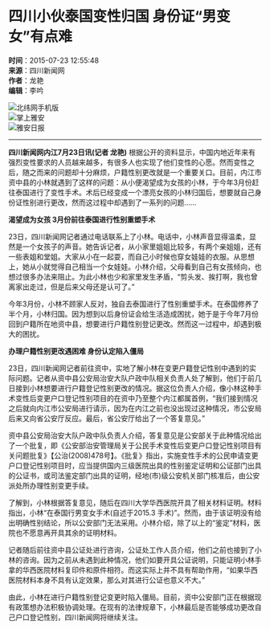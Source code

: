 # 四川小伙泰国变性归国 身份证“男变女”有点难

**时间**：2015-07-23 12:55:48  
**来源**：四川新闻网  
**作者**：龙艳  
**编辑**：李吟  

![北纬网手机版](https://www.beiww.com/images/ya-main-img35.jpg)  
![掌上雅安](https://www.beiww.com/images/ya-main-img33.jpg)  
![雅安日报](https://www.beiww.com/images/ya-main-img34.png)  

---

**四川新闻网内江7月23日讯(记者 龙艳)** 根据公开的资料显示，中国内地近年来有强烈变性要求的人员越来越多，有很多人也实现了他们变性的心愿。然而变性之后，随之而来的问题却十分麻烦，户籍性别更改就是一个重要关口。目前，内江市资中县的小林就遇到了这样的问题：从小便渴望成为女孩的小林，于今年3月份赶往泰国进行了变性手术。术后已经变成一个漂亮女孩的小林归国后，想要就自己身份证性别进行更改，然而这过程中却遇到了一系列的问题……

**渴望成为女孩 3月份前往泰国进行性别重塑手术**

23日，四川新闻网记者通过电话联系上了小林。电话中，小林声音显得温柔，显然是一个女孩子的声音。她告诉记者，从小家里姐姐比较多，有两个亲姐姐，还有一些表姐和堂姐。大家从小在一起耍，而自己小时候也穿女娃娃的衣服。从思想上，她从小就觉得自己相当一个女娃娃。小林介绍，父母看到自己有女孩倾向，也想过很多办法来阻止。为此小林也少和家里发生矛盾，“剪头发、挨打啊，我也曾离家出走过，但是后来父母还是认可了。”

今年3月份，小林不顾家人反对，独自去泰国进行了性别重塑手术。在泰国修养了半个月，小林归国。因为想到以后身份证会给生活造成困扰，她于是于今年7月份回到户籍所在地资中县，想要进行户籍性别登记更改。然而这一过程中，却遇到极大的困扰。

**办理户籍性别更改遇困难 身份认定陷入僵局**

23日，四川新闻网记者前往资中，实地了解小林在变更户籍登记性别中遇到的实际问题。记者从资中县公安局治安大队户政中队相关负责人处了解到，他们于前几日接到小林想要进行户籍登记性别更改的情况。据这位负责人介绍，像小林这种手术变性后变更户口登记性别项目的在资中乃至整个内江都属首例，“我们接到情况之后就向内江市公安局进行请示，因为在内江之前也没出现过这种情况，市公安局后来又向省公安厅反应。最后，省公安厅给出了一个答复意见。”

资中县公安局治安大队户政中队负责人介绍，答复意见是公安部关于此种情况给出了一个批复，即《公安部治安管理局关于公民手术变性后变更户口登记性别项目有关问题批复》【公治(2008)478号】。《批复》指出，实施变性手术的公民申请变更户口登记性别项目时，应当提供国内三级医院出具的性别鉴定证明和公证部门出具的公证书，或司法鉴定部门出具的证明，经地(市)级公安机关部门核准后，由公安派处所办理性别变更手续。

了解到，小林根据答复意见，随后在四川大学华西医院开具了相关材料证明。材料指出，小林“在泰国行男变女手术(自述于2015.3 手术)”。然而，由于该证明没有给出明确性别结论，所以公安部门无法采用。小林介绍，除了以上的“鉴定”材料，医院也不愿意再开具其余的证明材料。

记者随后前往资中县公证处进行咨询，公证处工作人员介绍，他们之前也接到了小林的咨询。因为之前从未遇到此种情况，他们如要开具公证说明，只能证明小林手拿的华西医院材料复印件和原件相符。而这实际上并不具有帮助作用，“如果华西医院材料本身不具有认定效果，那么对其进行公证也意义不大。”

由此，小林在进行户籍性别登记变更时陷入僵局。目前，资中公安部门正在根据现有政策想办法积极协调处理。在现有的法律规章下，小林最后是否能够成功更改自己户口登记性别，四川新闻网将继续关注。